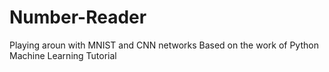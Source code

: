 # Number-Reader

Playing aroun with MNIST and CNN networks
Based on the work of Python Machine Learning Tutorial

